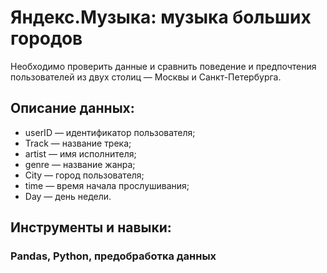 # Яндекс.Музыка: музыка больших городов
Необходимо проверить данные и сравнить поведение и предпочтения пользователей из двух столиц — Москвы и Санкт-Петербурга.

## Описание данных: 
* userID — идентификатор пользователя;
* Track — название трека;
* artist — имя исполнителя;
* genre — название жанра;
* City — город пользователя;
* time — время начала прослушивания;
* Day — день недели.
## Инструменты и навыки:
### Pandas, Python, предобработка данных
